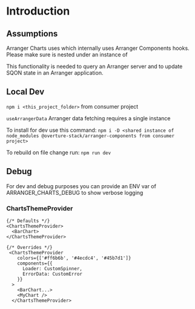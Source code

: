 # Introduction

## Assumptions

Arranger Charts uses <ArrangerChartsProvider> which internally uses Arranger Components hooks.
Please make sure <ArrangerChartsProvider> is nested under an instance of <ArrangerDataProvider>

This functionality is needed to query an Arranger server and to update SQON state in an Arranger application.

## Local Dev

`npm i <this_project_folder>` from consumer project

`useArrangerData` Arranger data fetching requires a single instance

To install for dev use this command:
`npm i -D <shared instance of node_modules @overture-stack/arranger-components from consumer project>`

To rebuild on file change run:
`npm run dev`

## Debug

For dev and debug purposes you can provide an ENV var of ARRANGER_CHARTS_DEBUG to show verbose logging

### ChartsThemeProvider

```
{/* Defaults */}
<ChartsThemeProvider>
  <BarChart>
</ChartsThemeProvider>

{/* Overrides */}
 <ChartsThemeProvider
    colors={['#ff6b6b', '#4ecdc4', '#45b7d1']}
    components={{
      Loader: CustomSpinner,
      ErrorData: CustomError
    }}
  >
    <BarChart...>
    <MyChart />
  </ChartsThemeProvider>

```
